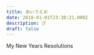 ```yaml
---
title: あいうえお
date: 2018-01-01T23:30:21.000Z
description: ざ
draft: false
---
```


My New Years Resolutions

